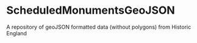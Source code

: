 # ScheduledMonumentsGeoJSON
A repository of geoJSON formatted data (without polygons) from Historic England
